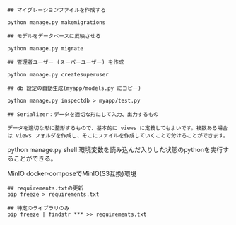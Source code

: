```
## マイグレーションファイルを作成する

python manage.py makemigrations
```

```
## モデルをデータベースに反映させる

python manage.py migrate
```

```
## 管理者ユーザー (スーパーユーザー) を作成

python manage.py createsuperuser
```

```
## db 設定の自動生成(myapp/models.py にコピー)

python manage.py inspectdb > myapp/test.py
```

```
## Serializer：データを適切な形にして入力、出力するもの

データを適切な形に整形するもので、基本的に views に定義してもよいです。複数ある場合は views フォルダを作成し、そこにファイルを作成していくことで分けることができます。
```

python manage.py shell
環境変数を読み込んだ入りした状態のpythonを実行することができる。

MinIO
docker-composeでMinIO(S3互換)環境

```
## requirements.txtの更新
pip freeze > requirements.txt
```
```
## 特定のライブラリのみ
pip freeze | findstr *** >> requirements.txt
```